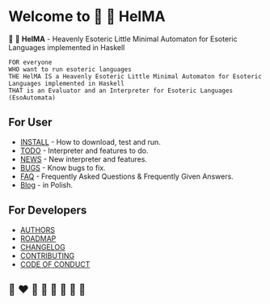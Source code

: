 # Welcome to 🔧 🎨 HelMA
🔧 🎨 **HelMA** - Heavenly Esoteric Little Minimal Automaton for Esoteric Languages implemented in Haskell

```
FOR everyone
WHO want to run esoteric languages
THE HelMA IS a Heavenly Esoteric Little Minimal Automaton for Esoteric Languages implemented in Haskell
THAT is an Evaluator and an Interpreter for Esoteric Languages (EsoAutomata)
```

## For User
* [INSTALL](INSTALL.md) - How to download, test and run.
* [TODO](TODO.md) - Interpreter and features to do.
* [NEWS](NEWS.md) - New  interpreter and features.
* [BUGS](BUGS.md) - Know bugs to fix.
* [FAQ](FAQ.md) -  Frequently Asked Questions & Frequently Given Answers.
* [Blog](https://writeonly.github.io/projects/helma) - in Polish.

## For Developers

* [AUTHORS](AUTHORS.md)
* [ROADMAP](ROADMAP.md)
* [CHANGELOG](CHANGELOG.md)
* [CONTRIBUTING](CONTRIBUTING.md)
* [CODE OF CONDUCT](CODE_OF_CONDUCT.md)

## 🌈 ❤️ 💛 💚 💙 🤍 🖤 🦄
